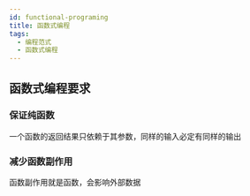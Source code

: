 ```yaml
---
id: functional-programing
title: 函数式编程
tags:
  - 编程范式
  - 函数式编程
---
```


## 函数式编程要求

### 保证纯函数

一个函数的返回结果只依赖于其参数，同样的输入必定有同样的输出

### 减少函数副作用

函数副作用就是函数，会影响外部数据 